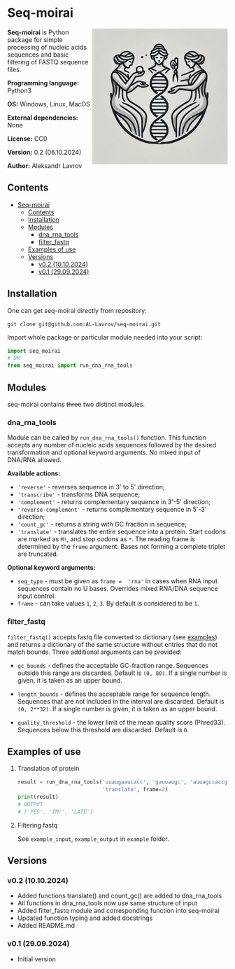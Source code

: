# Seq-moirai

<img align="right" src="seq_moirai.png" alt="seq-moirai" width="310">

**Seq-moirai** is Python package for simple processing of nucleic acids sequences and basic filtering of FASTQ sequence files.

**Programming language:** Python3

**OS:** Windows, Linux, MacOS

**External dependencies:** None

**License:** CC0

**Version:** 0.2 (06.10.2024)

**Author:** Aleksandr Lavrov

## Contents

- [Seq-moirai](#seq-moirai)
  - [Contents](#contents)
  - [Installation](#installation)
  - [Modules](#modules)
    - [dna\_rna\_tools](#dna_rna_tools)
    - [filter\_fastq](#filter_fastq)
  - [Examples of use](#examples-of-use)
  - [Versions](#versions)
    - [v0.2 (10.10.2024)](#v02-10102024)
    - [v0.1 (29.09.2024)](#v01-29092024)

## Installation

One can get seq-moirai directly from repository:

```
git clone git@github.com:AL-Lavrov/seq-moirai.git
```

Import whole package or particular module needed into your script:

```python
import seq_moirai
# OR
from seq_moirai import run_dna_rna_tools
```

## Modules

seq-moirai contains ~~three~~ two distinct modules.

### dna_rna_tools

Module can be called by `run_dna_rna_tools()` function. This function accepts any number of nucleic acids sequences followed by the desired transformation and optional keyword arguments. No mixed input of DNA/RNA allowed.

**Available actions:**

- `'reverse'` - reverses sequence in 3' to 5' direction;
- `'transcribe'` - transforms DNA sequence;
- `'complement'` - returns complementary sequence in 3'-5' direction;
- `'reverse-complement'` - returns complementary sequence in 5'-3' direction;
- `'count_gc'` - returns a string with GC fraction in sequence;
- `'translate'` - translates the entire sequence into a protein. Start codons are marked as `M!`, and stop codons as `*`. The reading frame is determined by the `frame` argument. Bases not forming a complete triplet are truncated.

**Optional keyword arguments:**

- `seq_type` - must be given as `frame =  'rna'` in cases when RNA input sequences contain no U bases. Overrides mixed RNA/DNA sequence input control.
- `frame` - can take values `1`, `2`, `3`. By default is considered to be `1`.

### filter_fastq

`filter_fastq()` accepts fastq file converted to dictionary (see [examples](#examples-of-use)) and returns a dictionary of the same structure without entries that do not match bounds. Three additional arguments can be provided:

- `gc_bounds` - defines the acceptable GC-fraction range. Sequences outside this range are discarded. Default is  `(0, 80)`. If a single number is given, it is taken as an upper bound.

- `length_bounds` - defines the acceptable range for sequence length. Sequences that are not included in the interval are discarded. Default is `(0, 2**32)`. If a single number is given, it is taken as an upper bound.

- `quality_threshold` - the lower limit of the mean quality score (Phred33). Sequences below this threshold are discarded. Default is `0`.

## Examples of use

1. Translation of protein

   ```python
   result = run_dna_rna_tools('uuaugaaucacc', 'gauuaugc', 'auuagccaccgag', 
                              'translate', frame=2)
   print(result)
   # OUTPUT
   # ['YES', 'IM!', 'LATE']
   ```

2. Filtering fastq

   See `example_input`, `example_output` in `example` folder.

## Versions

### v0.2 (10.10.2024)

- Added functions translate() and count_gc() are added to dna_rna_tools
- All functions in dna_rna_tools now use same structure of input
- Added filter_fastq module and corresponding function into seq-moirai
- Updated function typing and added docstrings
- Added README.md

### v0.1 (29.09.2024)

- Initial version
